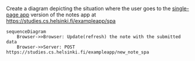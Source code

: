 Create a diagram depicting the situation where the user goes to the [single-page app](https://fullstackopen.com/en/part0/fundamentals_of_web_apps#single-page-app) version of the notes app at https://studies.cs.helsinki.fi/exampleapp/spa
  
```mermaid
sequenceDiagram
    Browser->>Browser: Update(refresh) the note with the submitted data
    Browser->>Server: POST https://studies.cs.helsinki.fi/exampleapp/new_note_spa
```